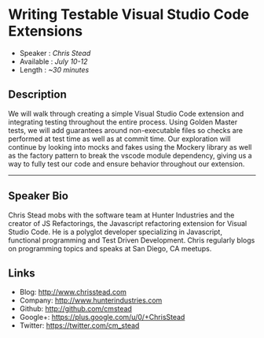 Writing Testable Visual Studio Code Extensions
==============================================

* Speaker   : *Chris Stead*
* Available : *July 10-12* 
* Length    : *~30 minutes*

Description
-----------

We will walk through creating a simple Visual Studio Code extension and integrating testing throughout the entire
process. Using Golden Master tests, we will add guarantees around non-executable files so checks are performed at test time
as well as at commit time. Our exploration will continue by looking into mocks and fakes using the Mockery library as well
as the factory pattern to break the vscode module dependency, giving us a way to fully test our code and ensure behavior throughout
our extension.

---------------

Speaker Bio
-----------

Chris Stead mobs with the software team at Hunter Industries and the creator of JS Refactorings, the Javascript refactoring
extension for Visual Studio Code. He is a polyglot developer specializing in Javascript, functional programming
and Test Driven Development. Chris regularly blogs on programming topics and speaks at San Diego, CA meetups.

Links
-----

* Blog: http://www.chrisstead.com
* Company: http://www.hunterindustries.com
* Github: http://github.com/cmstead
* Google+: https://plus.google.com/u/0/+ChrisStead
* Twitter: https://twitter.com/cm_stead
